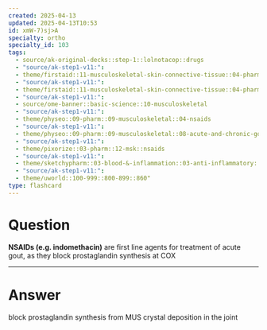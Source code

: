 ```yaml
---
created: 2025-04-13
updated: 2025-04-13T10:53
id: xmW-7)sj>A
specialty: ortho
specialty_id: 103
tags:
  - source/ak-original-decks::step-1::lolnotacop::drugs
  - "source/ak-step1-v11:": 
  - theme/firstaid::11-musculoskeletal-skin-connective-tissue::04-pharm::09-gout-drugs
  - "source/ak-step1-v11:": 
  - theme/firstaid::11-musculoskeletal-skin-connective-tissue::04-pharm::09-gout-drugs::acute::nsaids
  - "source/ak-step1-v11:": 
  - source/ome-banner::basic-science::10-musculoskeletal
  - "source/ak-step1-v11:": 
  - theme/physeo::09-pharm::09-musculoskeletal::04-nsaids
  - "source/ak-step1-v11:": 
  - theme/physeo::09-pharm::09-musculoskeletal::08-acute-and-chronic-gout-treatment
  - "source/ak-step1-v11:": 
  - theme/pixorize::03-pharm::12-msk::nsaids
  - "source/ak-step1-v11:": 
  - theme/sketchypharm::03-blood-&-inflammation::03-anti-inflammatory::02-gout-drugs
  - "source/ak-step1-v11:": 
  - theme/uworld::100-999::800-899::860"
type: flashcard
---
```


# Question
**NSAIDs (e.g. indomethacin)** are first line agents for treatment of acute gout, as they block prostaglandin synthesis at COX

---

# Answer
block prostaglandin synthesis from MUS crystal deposition in the joint